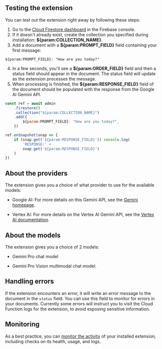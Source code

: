 ## Testing the extension

You can test out the extension right away by following these steps:

1. Go to the [Cloud Firestore dashboard](https://console.firebase.google.com/project/_/firestore) in the Firebase console.
2. If it doesn't already exist, create the collection you specified during installation: **${param:COLLECTION_NAME}**.
3. Add a document with a **${param:PROMPT_FIELD}** field containing your first message:

```
${param:PROMPT_FIELD}: "How are you today?"
```

4. In a few seconds, you'll see a **${param:ORDER_FIELD}** field and then a status field should appear in the document. The status field will update as the extension processes the message.
5. When processing is finished, the **${param:RESPONSE_FIELD}** field of the document should be populated with the response from the Google AI Gemini API.

```javascript
const ref = await admin
    .firestore()
    .collection("${param:COLLECTION_NAME}")
    .add({
        ${param:PROMPT_FIELD}: "How are you today?",
    })

ref.onSnapshot(snap => {
    if (snap.get('${param:RESPONSE_FIELD}')) console.log(
        'RESPONSE:' +
        snap.get('${param:RESPONSE_FIELD}')
    )
})
```

## About the providers

The extension gives you a choice of what provider to use for the available models:

- Google AI: For more details on this Gemini API, see the [Gemini homepage](https://ai.google.dev/docs).

- Vertex AI: For more details on the Vertex AI Gemini API, see the [Vertex AI documentation](https://cloud.google.com/vertex-ai/docs/generative-ai/model-reference/gemini).

## About the models

The extension gives you a choice of 2 models:

- Gemini Pro chat model

- Gemini Pro Vision multimodal chat model.

## Handling errors

If the extension encounters an error, it will write an error message to the document in the `status` field. You can use this field to monitor for errors in your documents. Currently some errors will instruct you to visit the Cloud Function logs for the extension, to avoid exposing sensitive information.

## Monitoring

As a best practice, you can [monitor the activity](https://firebase.google.com/docs/extensions/manage-installed-extensions#monitor) of your installed extension, including checks on its health, usage, and logs.
